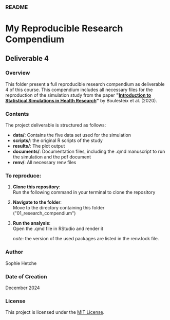 
### README

# My Reproducible Research Compendium

## Deliverable 4

### Overview

This folder present a full reproducible research compendium as deliverable 4 of this course. This compendium includes all necessary files for the reproduction of the simulation study from the paper 
**"[Introduction to Statistical Simulations in Health Research](https://bmjopen.bmj.com/content/10/12/e039921#T2)"** 
by Boulesteix et al. (2020).


### Contents

The project deliverable is structured as follows:

-   **data/**: Contains the five data set used for the simulation
-   **scripts/**: the original R scripts of the study
-   **results/**: The plot output
-   **documents/**: Documentation files, including the .qmd manuscript to run the simulation and the 
    pdf document
-   **renv/**: All necessary renv files

### To reproduce:
1. **Clone this repository**:  
   Run the following command in your terminal to clone the repository
 
2. **Navigate to the folder**:  
   Move to the directory containing this folder ("01_research_compendium")

3. **Run the analysis**:  
   Open the .qmd file in RStudio and render it

   *note*: the version of the used packages are listed in the renv.lock file.


### Author

Sophie Hetche

### Date of Creation

December 2024

### License

This project is licensed under the [MIT License](LICENSE).



